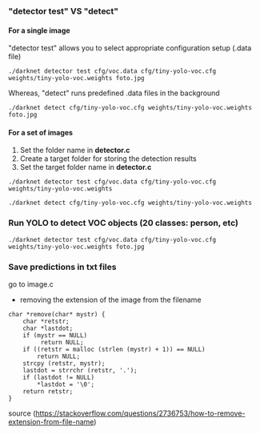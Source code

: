### "detector test" VS "detect" 

#### For a single image

"detector test" allows you to select appropriate configuration setup (.data file)

``` 
./darknet detector test cfg/voc.data cfg/tiny-yolo-voc.cfg weights/tiny-yolo-voc.weights foto.jpg 
``` 

Whereas, "detect" runs predefined .data files in the background

```
./darknet detect cfg/tiny-yolo-voc.cfg weights/tiny-yolo-voc.weights foto.jpg 
```
#### For a set of images
1. Set the folder name in **detector.c** 
2. Create a target folder for storing the detection results
3. Set the target folder name in **detector.c**
``` 
./darknet detector test cfg/voc.data cfg/tiny-yolo-voc.cfg weights/tiny-yolo-voc.weights 
``` 
```
./darknet detect cfg/tiny-yolo-voc.cfg weights/tiny-yolo-voc.weights
```


### Run YOLO to detect VOC objects (20 classes: person, etc)

```
./darknet detector test cfg/voc.data cfg/tiny-yolo-voc.cfg weights/tiny-yolo-voc.weights foto.jpg 
```


### Save predictions in txt files

go to image.c

- removing the extension of the image from the filename
```
char *remove(char* mystr) {
    char *retstr;
    char *lastdot;
    if (mystr == NULL)
         return NULL;
    if ((retstr = malloc (strlen (mystr) + 1)) == NULL)
        return NULL;
    strcpy (retstr, mystr);
    lastdot = strrchr (retstr, '.');
    if (lastdot != NULL)
        *lastdot = '\0';
    return retstr;
}
```
source (https://stackoverflow.com/questions/2736753/how-to-remove-extension-from-file-name)
